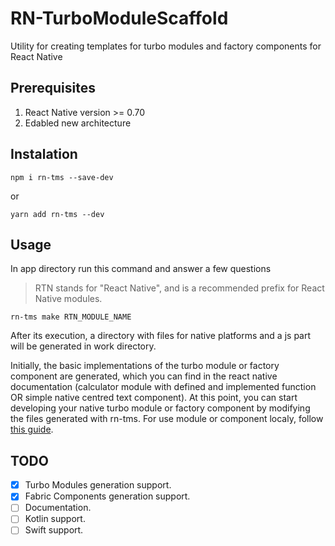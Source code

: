 # RN-TurboModuleScaffold
Utility for creating templates for turbo modules and factory components for React Native

## Prerequisites
1. React Native version >= 0.70
2. Edabled new architecture

## Instalation
```
npm i rn-tms --save-dev
```
or 
```
yarn add rn-tms --dev
```
## Usage
In app directory run this command and answer a few questions

> RTN stands for "React Native", and is a recommended prefix for React Native modules.

```
rn-tms make RTN_MODULE_NAME
```
After its execution, a directory with files for native platforms and a js part will be generated in work directory.


Initially, the basic implementations of the turbo module or factory component are generated, which you can find in the react native documentation (calculator module with defined and implemented function OR simple native centred text component).
At this point, you can start developing your native turbo module or factory component by modifying the files generated with rn-tms. For use module or component localy, follow [this guide](https://reactnative.dev/docs/the-new-architecture/pillars-turbomodules#5-adding-the-turbo-native-module-to-your-app). 

## TODO
- [x] Turbo Modules generation support.
- [x] Fabric Components generation support.
- [ ] Documentation.
- [ ] Kotlin support.
- [ ] Swift support.
